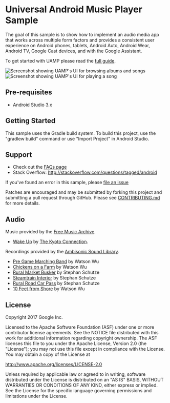 Universal Android Music Player Sample  
=====================================
The goal of this sample is to show how to implement an audio media app that works
across multiple form factors and provides a consistent user experience
on Android phones, tablets, Android Auto, Android Wear, Android TV, Google Cast devices,
and with the Google Assistant. 

To get started with UAMP please read the [full guide](docs/FullGuide.md).

![Screenshot showing UAMP's UI for browsing albums and songs](docs/images/1-browse-albums-screenshot.png "Browse albums screenshot")
![Screenshot showing UAMP's UI for playing a song](docs/images/2-play-song-screenshot.png "Play song screenshot")

Pre-requisites
--------------

- Android Studio 3.x

Getting Started  
---------------

This sample uses the Gradle build system. To build this project, use the   
"gradlew build" command or use "Import Project" in Android Studio.

Support
-------

- Check out the [FAQs page](docs/FAQs.md)
- Stack Overflow: http://stackoverflow.com/questions/tagged/android

If you've found an error in this sample, please
[file an issue](https://github.com/android/UAMP/issues)

Patches are encouraged and may be submitted by forking this project and
submitting a pull request through GitHub. Please see [CONTRIBUTING.md](CONTRIBUTING.md) for more
details.

Audio
-----

Music provided by the [Free Music Archive](http://freemusicarchive.org/).

- [Wake Up](http://freemusicarchive.org/music/The_Kyoto_Connection/Wake_Up_1957/) by
[The Kyoto Connection](http://freemusicarchive.org/music/The_Kyoto_Connection/).

Recordings provided by the [Ambisonic Sound Library](https://library.soundfield.com/).

- [Pre Game Marching Band](https://library.soundfield.com/track/163) by Watson Wu
- [Chickens on a Farm](https://library.soundfield.com/track/129) by Watson Wu
- [Rural Market Busker](https://library.soundfield.com/track/55) by Stephan Schutze
- [Steamtrain Interior](https://library.soundfield.com/track/65) by Stephan Schutze
- [Rural Road Car Pass](https://library.soundfield.com/track/57) by Stephan Schutze
- [10 Feet from Shore](https://library.soundfield.com/track/114) by Watson Wu

License
-------

Copyright 2017 Google Inc.

Licensed to the Apache Software Foundation (ASF) under one or more contributor
license agreements.  See the NOTICE file distributed with this work for
additional information regarding copyright ownership.  The ASF licenses this
file to you under the Apache License, Version 2.0 (the "License"); you may not
use this file except in compliance with the License.  You may obtain a copy of
the License at

  http://www.apache.org/licenses/LICENSE-2.0

Unless required by applicable law or agreed to in writing, software
distributed under the License is distributed on an "AS IS" BASIS, WITHOUT
WARRANTIES OR CONDITIONS OF ANY KIND, either express or implied.  See the
License for the specific language governing permissions and limitations under
the License.
